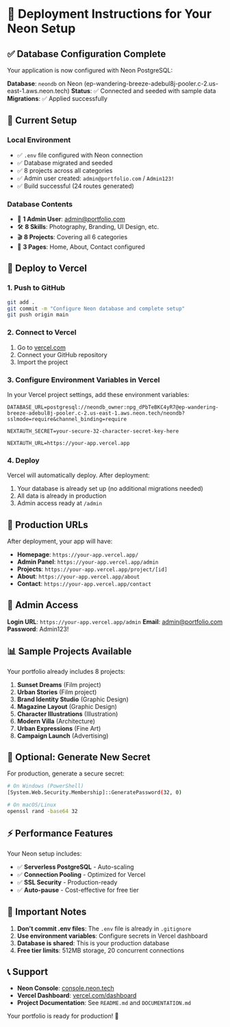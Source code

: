# 🚀 Deployment Instructions for Your Neon Setup

## ✅ Database Configuration Complete

Your application is now configured with Neon PostgreSQL:

**Database**: `neondb` on Neon (ep-wandering-breeze-adebul8j-pooler.c-2.us-east-1.aws.neon.tech)
**Status**: ✅ Connected and seeded with sample data
**Migrations**: ✅ Applied successfully

## 🔧 Current Setup

### Local Environment
- ✅ `.env` file configured with Neon connection
- ✅ Database migrated and seeded
- ✅ 8 projects across all categories
- ✅ Admin user created: `admin@portfolio.com` / `Admin123!`
- ✅ Build successful (24 routes generated)

### Database Contents
- 👤 **1 Admin User**: admin@portfolio.com
- 🛠️ **8 Skills**: Photography, Branding, UI Design, etc.
- 🎬 **8 Projects**: Covering all 6 categories
- 📄 **3 Pages**: Home, About, Contact configured

## 🚀 Deploy to Vercel

### 1. Push to GitHub
```bash
git add .
git commit -m "Configure Neon database and complete setup"
git push origin main
```

### 2. Connect to Vercel
1. Go to [vercel.com](https://vercel.com)
2. Connect your GitHub repository
3. Import the project

### 3. Configure Environment Variables in Vercel
In your Vercel project settings, add these environment variables:

```env
DATABASE_URL=postgresql://neondb_owner:npg_dPbTeBKC4yR7@ep-wandering-breeze-adebul8j-pooler.c-2.us-east-1.aws.neon.tech/neondb?sslmode=require&channel_binding=require

NEXTAUTH_SECRET=your-secure-32-character-secret-key-here

NEXTAUTH_URL=https://your-app.vercel.app
```

### 4. Deploy
Vercel will automatically deploy. After deployment:

1. Your database is already set up (no additional migrations needed)
2. All data is already in production
3. Admin access ready at `/admin`

## 🎯 Production URLs

After deployment, your app will have:
- **Homepage**: `https://your-app.vercel.app/`
- **Admin Panel**: `https://your-app.vercel.app/admin`
- **Projects**: `https://your-app.vercel.app/project/[id]`
- **About**: `https://your-app.vercel.app/about`
- **Contact**: `https://your-app.vercel.app/contact`

## 🔑 Admin Access

**Login URL**: `https://your-app.vercel.app/admin`
**Email**: admin@portfolio.com
**Password**: Admin123!

## 📊 Sample Projects Available

Your portfolio already includes 8 projects:

1. **Sunset Dreams** (Film project)
2. **Urban Stories** (Film project)
3. **Brand Identity Studio** (Graphic Design)
4. **Magazine Layout** (Graphic Design)
5. **Character Illustrations** (Illustration)
6. **Modern Villa** (Architecture)
7. **Urban Expressions** (Fine Art)
8. **Campaign Launch** (Advertising)

## 🔧 Optional: Generate New Secret

For production, generate a secure secret:

```bash
# On Windows (PowerShell)
[System.Web.Security.Membership]::GeneratePassword(32, 0)

# On macOS/Linux
openssl rand -base64 32
```

## ⚡ Performance Features

Your Neon setup includes:
- ✅ **Serverless PostgreSQL** - Auto-scaling
- ✅ **Connection Pooling** - Optimized for Vercel
- ✅ **SSL Security** - Production-ready
- ✅ **Auto-pause** - Cost-effective for free tier

## 🚨 Important Notes

1. **Don't commit .env files**: The `.env` file is already in `.gitignore`
2. **Use environment variables**: Configure secrets in Vercel dashboard
3. **Database is shared**: This is your production database
4. **Free tier limits**: 512MB storage, 20 concurrent connections

## 📞 Support

- **Neon Console**: [console.neon.tech](https://console.neon.tech)
- **Vercel Dashboard**: [vercel.com/dashboard](https://vercel.com/dashboard)
- **Project Documentation**: See `README.md` and `DOCUMENTATION.md`

Your portfolio is ready for production! 🎉
